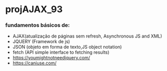 # projAJAX_93

### fundamentos básicos de:
- AJAX(atualização de páginas sem refresh, Asynchronous JS and XML)
- JQUERY (Framework de js)
- JSON (objeto em forma de texto,JS object notation)
- fetch (API simple interface to fetching results)
- https://youmightnotneedjquery.com/
- https://caniuse.com/
 
